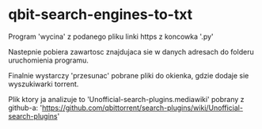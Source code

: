 # qbit-search-engines-to-txt

Program 'wycina' z podanego pliku linki https z koncowka '.py'

Nastepnie pobiera zawartosc znajdujaca sie w danych adresach do folderu uruchomienia programu.

Finalnie wystarczy 'przesunac' pobrane pliki do okienka, gdzie dodaje sie wyszukiwarki torrent.

Plik ktory ja analizuje to 'Unofficial-search-plugins.mediawiki' pobrany z github-a: 'https://github.com/qbittorrent/search-plugins/wiki/Unofficial-search-plugins'
